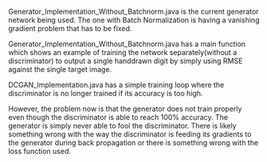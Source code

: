 Generator_Implementation_Without_Batchnorm.java is the current generator network being used. The one with Batch Normalization is having a vanishing gradient problem that has to be fixed.

Generator_Implementation_Without_Batchnorm.java has a main function which shows an example of training the network separately(without a discriminator) to output a single handdrawn digit by simply using RMSE against the single target image.

DCGAN_Implementation.java has a simple training loop where the discriminator is no longer trained if its accuracy is too high.

However, the problem now is that the generator does not train properly even though the discriminator is able to reach 100% accuracy. The generator is simply never able to fool the discriminator.
There is likely something wrong with the way the discriminator is feeding its gradients to the generator during back propagation or there is something wrong with the loss function used.